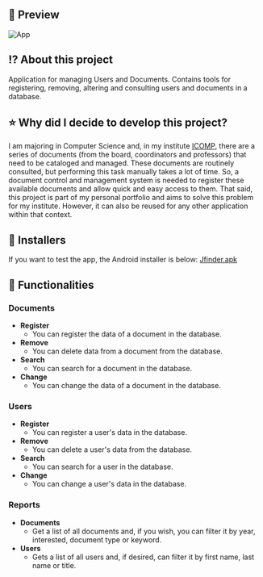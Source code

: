 ## 📱 Preview
![App](https://user-images.githubusercontent.com/56925726/188957748-e1196c89-f5b8-426a-89fa-8a8e4e51f21b.png)

## ⁉️ About this project

Application for managing Users and Documents. Contains tools for registering, removing, altering and consulting users and documents in a database.

## ⭐ Why did I decide to develop this project?
I am majoring in Computer Science and, in my institute [ICOMP](https://icomp.ufam.edu.br/), there are a series of documents (from the board, coordinators and professors) that need to be cataloged and managed. These documents are routinely consulted, but performing this task manually takes a lot of time. So, a document control and management system is needed to register these available documents and allow quick and easy access to them.
That said, this project is part of my personal portfolio and aims to solve this problem for my institute. However, it can also be reused for any other application within that context.

## 📱 Installers
If you want to test the app, the Android installer is below: [Jfinder.apk](https://drive.google.com/file/d/13jlhOhpkW-Gw9H-nWQKsyr9xre-MyYdl/view?usp=sharing)

## 🚀 Functionalities
### Documents
- **Register**
  - You can register the data of a document in the database.
- **Remove**
  - You can delete data from a document from the database.
- **Search**
  - You can search for a document in the database.
- **Change**
  - You can change the data of a document in the database.
### Users
- **Register**
  - You can register a user's data in the database.
- **Remove**
  - You can delete a user's data from the database.
- **Search**
  - You can search for a user in the database.
- **Change**
  - You can change a user's data in the database.
### Reports
- **Documents**
  - Get a list of all documents and, if you wish, you can filter it by year, interested, document type or keyword.
- **Users**
  - Gets a list of all users and, if desired, can filter it by first name, last name or title.

